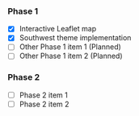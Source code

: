 ### Phase 1
- [x] Interactive Leaflet map
- [x] Southwest theme implementation
- [ ] Other Phase 1 item 1 (Planned)
- [ ] Other Phase 1 item 2 (Planned)

### Phase 2
- [ ] Phase 2 item 1
- [ ] Phase 2 item 2
